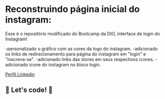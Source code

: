 # Reconstruindo página inicial do instagram:

Esse é o repositório modificado do Bootcamp da DIO, interface de login do Instagram! 

-personalizado o gráfico com as cores da logo do instagram.
-adicionado os links de redirecionamento para página do instagram em "login" e "inscreva-se".
-adicionado links das stores em seus respectivos icones.
-adicionado icone do instagram no bloco login.


[Perfil Linkedin](https://www.linkedin.com/in/alex-sandro-portela-360814100/)
 
## 🚀 Let's code! 🚀
